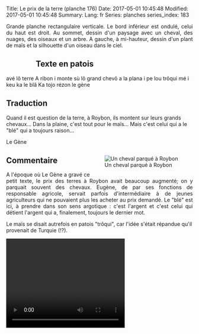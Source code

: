 Title: Le prix de la terre (planche 176)
Date: 2017-05-01 10:45:48
Modified: 2017-05-01 10:45:48
Summary: 
Lang: fr
Series: planches
series_index: 183

<p style="text-align:justify;">Grande planche rectangulaire verticale. Le bord inférieur est ondulé, celui du haut est droit. Au sommet, dessin d'un paysage avec un cheval, des nuages, des oiseaux et un arbre. A gauche, à mi-hauteur, dessin d'un plant de maïs et la silhouette d'un oiseau dans le ciel.</p>

<figure class="image-block" style="float: left;">
  <img alt="" src="{static}/images/planche_176-2.png">
  <figcaption style="max-width: 251px"></figcaption>
</figure>

## Texte en patois
avé lô terre A ribon i monte sù lô grand chevô a la plana i pe lou trôqui mé i keu ka le blâ Ka tojo rézon   le gène

## Traduction
Quand il est question de la terre, à Roybon, ils montent sur leurs grands chevaux… Dans la plaine, c'est tout pour le maïs… Mais c'est celui qui a le "blé" qui a toujours raison…

Le Gène
<figure class="image-block" style="float: right;">
  <img alt="Un cheval parqué à Roybon" src="{static}/images/planche_176_dessin-2.png">
  <figcaption style="max-width: 410px">Un cheval parqué à Roybon</figcaption>
</figure>


## Commentaire
<p style="text-align:justify;">A l'époque où Le Gène a gravé ce petit texte, le prix des terres à Roybon avait beaucoup augmenté; on y parquait souvent des chevaux. Eugène, de par ses fonctions de responsable agricole, servait parfois d'intermédiaire à de jeunes agriculteurs qui ne pouvaient plus les acheter au prix demandé.
Le "blé" est ici, à prendre dans son sens argotique : c'est l'argent et c'est celui qui détient l'argent qui a, finalement, toujours le dernier mot.

Le maïs se disait  autrefois en patois "trôqui", car l'idée s'était répandue qu'il provenait de Turquie (!?).</p>






<video width="320" height="240" controls>
  <source src="https://d1njpgd0ygatdn.cloudfront.net/video_176-2.mp4" type="video/mp4">
</video>
